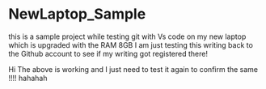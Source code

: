 # NewLaptop_Sample
this is a sample project while testing git with Vs code on my new laptop which is upgraded with the RAM 8GB
I am just testing this writing back to the Github account to see if my writing got registered there!

Hi The above is working and I just need to test it again to confirm the same !!!! hahahah